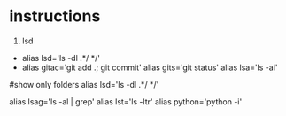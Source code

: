 # instructions
1. lsd
  - alias lsd='ls -dl .*/ */'
  - alias gitac='git add .; git commit'
alias gits='git status'
alias lsa='ls -al'

#show only folders
alias lsd='ls -dl .*/ */'

alias lsag='ls -al | grep'
alias lst='ls -ltr'
alias python='python -i'

